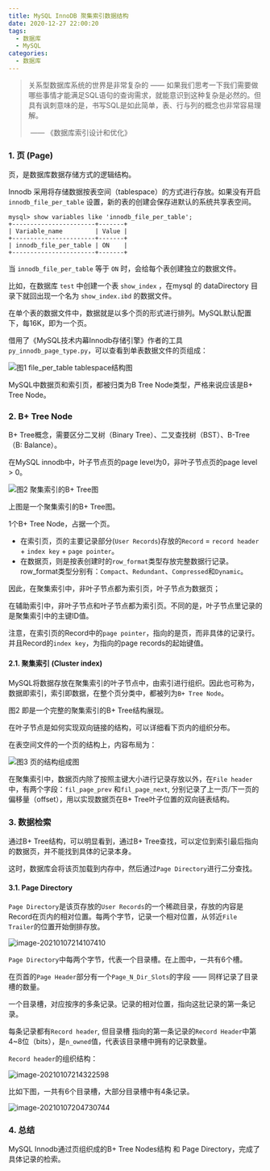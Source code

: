 ```yaml
---
title: MySQL InnoDB 聚集索引数据结构
date: 2020-12-27 22:00:20  
tags: 
  - 数据库
  - MySQL
categories: 
  - 数据库
---
```


> 关系型数据库系统的世界是非常复杂的 —— 如果我们思考一下我们需要做哪些事情才能满足SQL语句的查询需求，就能意识到这种复杂是必然的。但具有讽刺意味的是，书写SQL是如此简单，表、行与列的概念也非常容易理解。
>
> ​	—— 《数据库索引设计和优化》

<!-- more -->

### 1. 页 (Page)

页，是数据库数据存储方式的逻辑结构。

Innodb 采用将存储数据按表空间（tablespace）的方式进行存放。如果没有开启 `innodb_file_per_table` 设置，新的表的创建会保存进默认的系统共享表空间。

```
mysql> show variables like 'innodb_file_per_table';
+-----------------------+-------+
| Variable_name         | Value |
+-----------------------+-------+
| innodb_file_per_table | ON    |
+-----------------------+-------+
```

当 `innodb_file_per_table` 等于 `ON` 时，会给每个表创建独立的数据文件。

比如，在数据库 `test` 中创建一个表 `show_index` ，在mysql 的 dataDirectory 目录下就回出现一个名为 `show_index.ibd` 的数据文件。

在单个表的数据文件中，数据就是以多个页的形式进行排列。MySQL默认配置下，每16K，即为一个页。

借用了《MySQL技术内幕Innodb存储引擎》作者的工具`py_innodb_page_type.py`，可以查看到单表数据文件的页组成：

![图1 file_per_table tablespace结构图](./MySQL_InnoDB聚集索引数据结构/image-py-innodb-page-info.png)



MySQL中数据页和索引页，都被归类为B Tree Node类型，严格来说应该是B+ Tree Node。

### 2. B+ Tree Node

B+ Tree概念，需要区分二叉树（Binary Tree）、二叉查找树（BST）、B-Tree（B: Balance）。

在MySQL innodb中，叶子节点页的page level为0，非叶子节点页的page level > 0。

![图2 聚集索引的B+ Tree图](./MySQL_InnoDB聚集索引数据结构/image-B+tree.png)

上图是一个聚集索引的B+ Tree图。

1个B+ Tree Node，占据一个页。  

- 在索引页，页的主要记录部分(`User Records`)存放的`Record` = `record header` + `index key` + `page pointer`。
- 在数据页，则是按表创建时的`row_format`类型存放完整数据行记录。
  row_format类型分别有：`Compact`、`Redundant`、`Compressed`和`Dynamic`。

因此，在聚集索引中，非叶子节点都为索引页，叶子节点为数据页；

在辅助索引中，非叶子节点和叶子节点都为索引页。不同的是，叶子节点里记录的是聚集索引中的主键ID值。

注意，在索引页的Record中的`page pointer`，指向的是页，而非具体的记录行。并且Record的`index key`，为指向的page records的起始键值。

#### 2.1. 聚集索引 (Cluster index)

MySQL将数据存放在聚集索引的叶子节点中，由索引进行组织。因此也可称为，数据即索引，索引即数据，在整个页分类中，都被列为`B+ Tree Node`。

图2 即是一个完整的聚集索引的B+ Tree结构展现。



在叶子节点是如何实现双向链接的结构，可以详细看下页内的组织分布。

在表空间文件的一个页的结构上，内容布局为：

![图3 页的结构组成图](./MySQL_InnoDB聚集索引数据结构/image-page-structure.png)

在聚集索引中，数据页内除了按照主键大小进行记录存放以外，在`File header`中，有两个字段：`fil_page_prev` 和`fil_page_next`, 分别记录了上一页/下一页的偏移量（offset），用以实现数据页在B+ Tree叶子位置的双向链表结构。

### 3. 数据检索

通过B+ Tree结构，可以明显看到，通过B+ Tree查找，可以定位到索引最后指向的数据页，并不能找到具体的记录本身。

这时，数据库会将该页加载到内存中，然后通过`Page Directory`进行二分查找。

#### 3.1. Page Directory

`Page Directory`是该页存放的`User Records`的一个稀疏目录，存放的内容是Record在页内的相对位置。每两个字节，记录一个相对位置，从邻近`File Trailer`的位置开始倒排存放。

![image-20210107214107410](./MySQL_InnoDB聚集索引数据结构/image-page-directory.png)

`Page Directory`中每两个字节，代表一个目录槽。在上图中，一共有6个槽。

在页首的`Page Header`部分有一个`Page_N_Dir_Slots`的字段 —— 同样记录了目录槽的数量。



一个目录槽，对应按序的多条记录。记录的相对位置，指向这批记录的第一条记录。

每条记录都有`Record header`, 但目录槽 指向的第一条记录的`Record Header`中第4~8位（bits），是`n_owned`值，代表该目录槽中拥有的记录数量。

`Record header`的组织结构：

![image-20210107214322598](./MySQL_InnoDB聚集索引数据结构/image-record-header.png)

比如下图，一共有6个目录槽，大部分目录槽中有4条记录。

![image-20210107204730744](./MySQL_InnoDB聚集索引数据结构/image-page-slots.png)



### 4. 总结

MySQL Innodb通过页组织成的B+ Tree Nodes结构 和 Page Directory，完成了具体记录的检索。